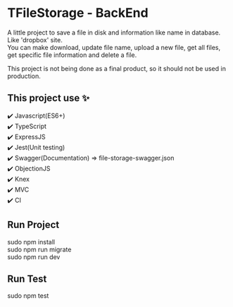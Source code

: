 # TFileStorage - BackEnd

A little project to save a file in disk and information like name in database. Like 'dropbox' site.  
You can make download, update file name, upload a new file, get all files, get specific file information and delete a file.  

This project is not being done as a final product, so it should not be used in production.


## This project use :sparkles: 
:heavy_check_mark: Javascript(ES6+)    
:heavy_check_mark: TypeScript   
:heavy_check_mark: ExpressJS  
:heavy_check_mark: Jest(Unit testing)  
:heavy_check_mark: Swagger(Documentation) => file-storage-swagger.json  
:heavy_check_mark: ObjectionJS  
:heavy_check_mark: Knex    
:heavy_check_mark: MVC  
:heavy_check_mark: CI  

## Run Project
sudo npm install   
sudo npm run migrate  
sudo npm run dev    

## Run Test
sudo npm test  
